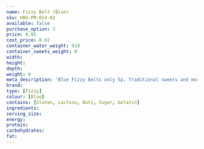 ```yaml
---
name: Fizzy Belt (Blue)
sku: HBG-PM-014-02
available: false
purchase_option: 2
price: 0.05
cost_price: 0.02
container_water_weight: 919
container_sweets_weight: 0
width: 
height: 
depth: 
weight: 0
meta_description: 'Blue Fizzy Belts only 5p. Traditional sweets and more at Humbugs Confectionery Store. Specialists in satisfying your sweet tooth!'
brand: 
type: [Fizzy]
colour: [Blue]
contains: [Gluten, Lactose, Nuts, Sugar, Gelatin]
ingredients: 
serving_size: 
energy: 
protein: 
carbohydrates: 
fat: 
---
```

